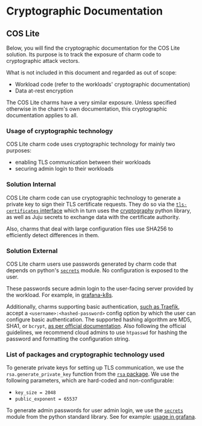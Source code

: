 # Cryptographic Documentation

## COS Lite

Below, you will find the cryptographic documentation for the COS Lite solution. Its purpose is to track the exposure of charm code to cryptographic attack vectors. 

What is not included in this document and regarded as out of scope:

- Workload code (refer to the workloads' cryptographic documentation)
- Data at-rest encryption

The COS Lite charms have a very similar exposure. Unless specified otherwise in the charm's own documentation, this cryptographic documentation applies to all.

### Usage of cryptographic technology

COS Lite charm code uses cryptographic technology for mainly two purposes:

- enabling TLS communication between their workloads
- securing admin login to their workloads

### Solution Internal

COS Lite charm code can use cryptographic technology to generate a private key to sign their TLS certificate requests. They do so via the [`tls-certificates` interface](https://github.com/canonical/tls-certificates-interface) which in turn uses the [cryptography](https://pypi.org/project/cryptography/) python library, as well as Juju secrets to exchange data with the certificate authority.

Also, charms that deal with large configuration files use SHA256 to efficiently detect differences in them.

### Solution External

COS Lite charm users use passwords generated by charm code that depends on python's [`secrets`](https://docs.python.org/3/library/secrets.html) module. No configuration is exposed to the user.

These passwords secure admin login to the user-facing server provided by the workload. For example, in [grafana-k8s](https://github.com/canonical/grafana-k8s-operator/blob/main/src/charm.py#L1289).

Additionally, charms supporting basic authentication, [such as Traefik](https://discourse.charmhub.io/t/traefik-k8s-docs-how-to-enable-http-basic-authentication/15407), accept a `<username>:<hashed-password>` config option by which the user can configure basic authentication. The supported hashing algorithm are MD5, SHA1, or `bcrypt`, [as per official documentation](https://doc.traefik.io/traefik/middlewares/http/basicauth). Also following the official guidelines, we recommend cloud admins to use `htpasswd` for hashing the password and formatting the configuration string.

### List of packages and cryptographic technology used

To generate private keys for setting up TLS communication, we use the `rsa.generate_private_key` function from the [`rsa` package](https://stuvel.eu/software/rsa/). We use the following parameters, which are hard-coded and non-configurable:

  - `key_size = 2048`
  - `public_exponent = 65537`

To generate admin passwords for user admin login, we use the  [`secrets`](https://docs.python.org/3/library/secrets.html) module from the python standard library. See for example: [usage in grafana](https://github.com/canonical/grafana-k8s-operator/blob/main/src/charm.py#L1289).
